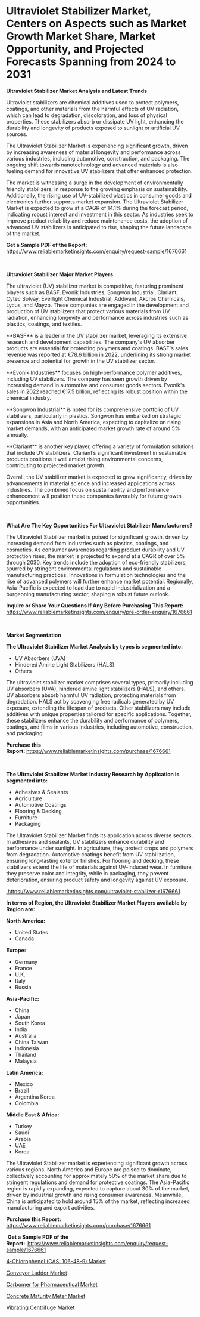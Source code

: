 <p><h1>Ultraviolet Stabilizer Market, Centers on Aspects such as Market Growth Market Share, Market Opportunity, and Projected Forecasts Spanning from 2024 to 2031</h1></p><p><strong>Ultraviolet Stabilizer Market Analysis and Latest Trends</strong></p>
<p><p>Ultraviolet stabilizers are chemical additives used to protect polymers, coatings, and other materials from the harmful effects of UV radiation, which can lead to degradation, discoloration, and loss of physical properties. These stabilizers absorb or dissipate UV light, enhancing the durability and longevity of products exposed to sunlight or artificial UV sources.</p><p>The Ultraviolet Stabilizer Market is experiencing significant growth, driven by increasing awareness of material longevity and performance across various industries, including automotive, construction, and packaging. The ongoing shift towards nanotechnology and advanced materials is also fueling demand for innovative UV stabilizers that offer enhanced protection. </p><p>The market is witnessing a surge in the development of environmentally friendly stabilizers, in response to the growing emphasis on sustainability. Additionally, the rising use of UV-stabilized plastics in consumer goods and electronics further supports market expansion. The Ultraviolet Stabilizer Market is expected to grow at a CAGR of 14.1% during the forecast period, indicating robust interest and investment in this sector. As industries seek to improve product reliability and reduce maintenance costs, the adoption of advanced UV stabilizers is anticipated to rise, shaping the future landscape of the market.</p></p>
<p><strong>Get a Sample PDF of the Report:&nbsp;</strong> <a href="https://www.reliablemarketinsights.com/enquiry/request-sample/1676661?utm_campaign=1338&utm_medium=2&utm_source=Github&utm_content=ia&utm_term=30092024&utm_id=ultraviolet-stabilizer">https://www.reliablemarketinsights.com/enquiry/request-sample/1676661</a></p>
<p>&nbsp;</p>
<p><strong>Ultraviolet Stabilizer Major Market Players</strong></p>
<p><p>The ultraviolet (UV) stabilizer market is competitive, featuring prominent players such as BASF, Evonik Industries, Songwon Industrial, Clariant, Cytec Solvay, Everlight Chemical Industrial, Addivant, Akcros Chemicals, Lycus, and Mayzo. These companies are engaged in the development and production of UV stabilizers that protect various materials from UV radiation, enhancing longevity and performance across industries such as plastics, coatings, and textiles.</p><p>**BASF** is a leader in the UV stabilizer market, leveraging its extensive research and development capabilities. The company's UV absorber products are essential for protecting polymers and coatings. BASF's sales revenue was reported at €78.6 billion in 2022, underlining its strong market presence and potential for growth in the UV stabilizer sector.</p><p>**Evonik Industries** focuses on high-performance polymer additives, including UV stabilizers. The company has seen growth driven by increasing demand in automotive and consumer goods sectors. Evonik's sales in 2022 reached €17.5 billion, reflecting its robust position within the chemical industry.</p><p>**Songwon Industrial** is noted for its comprehensive portfolio of UV stabilizers, particularly in plastics. Songwon has embarked on strategic expansions in Asia and North America, expecting to capitalize on rising market demands, with an anticipated market growth rate of around 5% annually.</p><p>**Clariant** is another key player, offering a variety of formulation solutions that include UV stabilizers. Clariant’s significant investment in sustainable products positions it well amidst rising environmental concerns, contributing to projected market growth.</p><p>Overall, the UV stabilizer market is expected to grow significantly, driven by advancements in material science and increased applications across industries. The combined focus on sustainability and performance enhancement will position these companies favorably for future growth opportunities.</p></p>
<p>&nbsp;</p>
<p><strong>What Are The Key Opportunities For Ultraviolet Stabilizer Manufacturers?</strong></p>
<p><p>The Ultraviolet Stabilizer market is poised for significant growth, driven by increasing demand from industries such as plastics, coatings, and cosmetics. As consumer awareness regarding product durability and UV protection rises, the market is projected to expand at a CAGR of over 5% through 2030. Key trends include the adoption of eco-friendly stabilizers, spurred by stringent environmental regulations and sustainable manufacturing practices. Innovations in formulation technologies and the rise of advanced polymers will further enhance market potential. Regionally, Asia-Pacific is expected to lead due to rapid industrialization and a burgeoning manufacturing sector, shaping a robust future outlook.</p></p>
<p><strong>Inquire or Share Your Questions If Any Before Purchasing This Report:</strong> <a href="https://www.reliablemarketinsights.com/enquiry/pre-order-enquiry/1676661?utm_campaign=1338&utm_medium=2&utm_source=Github&utm_content=ia&utm_term=30092024&utm_id=ultraviolet-stabilizer">https://www.reliablemarketinsights.com/enquiry/pre-order-enquiry/1676661</a></p>
<p>&nbsp;</p>
<p><strong>Market Segmentation</strong></p>
<p><strong>The Ultraviolet Stabilizer Market Analysis by types is segmented into:</strong></p>
<p><ul><li>UV Absorbers (UVA)</li><li>Hindered Amine Light Stabilizers (HALS)</li><li>Others</li></ul></p>
<p><p>The ultraviolet stabilizer market comprises several types, primarily including UV absorbers (UVA), hindered amine light stabilizers (HALS), and others. UV absorbers absorb harmful UV radiation, protecting materials from degradation. HALS act by scavenging free radicals generated by UV exposure, extending the lifespan of products. Other stabilizers may include additives with unique properties tailored for specific applications. Together, these stabilizers enhance the durability and performance of polymers, coatings, and films in various industries, including automotive, construction, and packaging.</p></p>
<p><strong>Purchase this Report:&nbsp;</strong><a href="https://www.reliablemarketinsights.com/purchase/1676661?utm_campaign=1338&utm_medium=2&utm_source=Github&utm_content=ia&utm_term=30092024&utm_id=ultraviolet-stabilizer">https://www.reliablemarketinsights.com/purchase/1676661</a></p>
<p>&nbsp;</p>
<p><strong>The Ultraviolet Stabilizer Market Industry Research by Application is segmented into:</strong></p>
<p><ul><li>Adhesives & Sealants</li><li>Agriculture</li><li>Automotive Coatings</li><li>Flooring & Decking</li><li>Furniture</li><li>Packaging</li></ul></p>
<p><p>The Ultraviolet Stabilizer Market finds its application across diverse sectors. In adhesives and sealants, UV stabilizers enhance durability and performance under sunlight. In agriculture, they protect crops and polymers from degradation. Automotive coatings benefit from UV stabilization, ensuring long-lasting exterior finishes. For flooring and decking, these stabilizers extend the life of materials against UV-induced wear. In furniture, they preserve color and integrity, while in packaging, they prevent deterioration, ensuring product safety and longevity against UV exposure.</p></p>
<p><a href="https://www.reliablemarketinsights.com/ultraviolet-stabilizer-r1676661?utm_campaign=1338&utm_medium=2&utm_source=Github&utm_content=ia&utm_term=30092024&utm_id=ultraviolet-stabilizer">&nbsp;https://www.reliablemarketinsights.com/ultraviolet-stabilizer-r1676661</a></p>
<p><strong>In terms of Region, the Ultraviolet Stabilizer Market Players available by Region are:</strong></p>
<p>
    <p> <strong> North America: </strong>
        <ul>
            <li>United States</li>
            <li>Canada</li>
        </ul>
        </p> 
    <p> <strong> Europe: </strong>
        <ul>
            <li>Germany</li>
            <li>France</li>
            <li>U.K.</li>
            <li>Italy</li>
            <li>Russia</li>
        </ul>
        </p> 
    <p> <strong> Asia-Pacific: </strong>
        <ul>
            <li>China</li>
            <li>Japan</li>
            <li>South Korea</li>
            <li>India</li>
            <li>Australia</li>
            <li>China Taiwan</li>
            <li>Indonesia</li>
            <li>Thailand</li>
            <li>Malaysia</li>
        </ul>
        </p> 
    <p> <strong> Latin America: </strong>
        <ul>
            <li>Mexico</li>
            <li>Brazil</li>
            <li>Argentina Korea</li>
            <li>Colombia</li>
        </ul>
        </p> 
    <p> <strong> Middle East & Africa: </strong>
        <ul>
            <li>Turkey</li>
            <li>Saudi</li>
            <li>Arabia</li>
            <li>UAE</li>
            <li>Korea</li>
        </ul>
    </p>
    </p>
<p><p>The Ultraviolet Stabilizer market is experiencing significant growth across various regions. North America and Europe are poised to dominate, collectively accounting for approximately 50% of the market share due to stringent regulations and demand for protective coatings. The Asia-Pacific region is rapidly expanding, expected to capture about 30% of the market, driven by industrial growth and rising consumer awareness. Meanwhile, China is anticipated to hold around 15% of the market, reflecting increased manufacturing and export activities.</p></p>
<p><strong>Purchase this Report: </strong><a href="https://www.reliablemarketinsights.com/purchase/1676661?utm_campaign=1338&utm_medium=2&utm_source=Github&utm_content=ia&utm_term=30092024&utm_id=ultraviolet-stabilizer">https://www.reliablemarketinsights.com/purchase/1676661</a></p>
<p>&nbsp;<strong>Get a Sample PDF of the Report:&nbsp;&nbsp;</strong><a href="https://www.reliablemarketinsights.com/enquiry/request-sample/1676661?utm_campaign=1338&utm_medium=2&utm_source=Github&utm_content=ia&utm_term=30092024&utm_id=ultraviolet-stabilizer">https://www.reliablemarketinsights.com/enquiry/request-sample/1676661</a></p>
<p><strong></strong></p>
<p><p><a href="https://issuu.com/reportprime-2/docs/4-chlorophenol-cas-106-48-9-market-_1e74ee0fc17dfe?utm_campaign=1338&utm_medium=2&utm_source=Github&utm_content=ia&utm_term=30092024&utm_id=ultraviolet-stabilizer">4-Chlorophenol (CAS: 106-48-9) Market</a></p><p><a href="https://www.linkedin.com/pulse/conveyor-ladder-market-overview-global-trends-future-prospects-oxobf?utm_campaign=1338&utm_medium=2&utm_source=Github&utm_content=ia&utm_term=30092024&utm_id=ultraviolet-stabilizer">Conveyor Ladder Market</a></p><p><a href="https://issuu.com/reportprime-2/docs/carbomer-for-pharmaceutical-market-_d1d63b98dade57?utm_campaign=1338&utm_medium=2&utm_source=Github&utm_content=ia&utm_term=30092024&utm_id=ultraviolet-stabilizer">Carbomer for Pharmaceutical Market</a></p><p><a href="https://www.linkedin.com/pulse/driving-market-forces-concrete-maturity-meter-trends-future-gpnbe?utm_campaign=1338&utm_medium=2&utm_source=Github&utm_content=ia&utm_term=30092024&utm_id=ultraviolet-stabilizer">Concrete Maturity Meter Market</a></p><p><a href="https://www.linkedin.com/pulse/vibrating-centrifuge-market-size-growing-cagr-122-report-covers-w8ykf?utm_campaign=1338&utm_medium=2&utm_source=Github&utm_content=ia&utm_term=30092024&utm_id=ultraviolet-stabilizer">Vibrating Centrifuge Market</a></p></p>